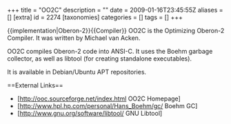 +++
title = "OO2C"
description = ""
date = 2009-01-16T23:45:55Z
aliases = []
[extra]
id = 2274
[taxonomies]
categories = []
tags = []
+++

{{implementation|Oberon-2}}{{Compiler}}
OO2C is the Optimizing Oberon-2 Compiler. It was written by Michael van Acken.

OO2C compiles Oberon-2 code into ANSI-C.  It uses the Boehm garbage collector, as well as libtool (for creating standalone executables).

It is available in Debian/Ubuntu APT repositories.

==External Links==
* [http://ooc.sourceforge.net/index.html OO2C Homepage]
* [http://www.hpl.hp.com/personal/Hans_Boehm/gc/ Boehm GC]
* [http://www.gnu.org/software/libtool/ GNU Libtool]
